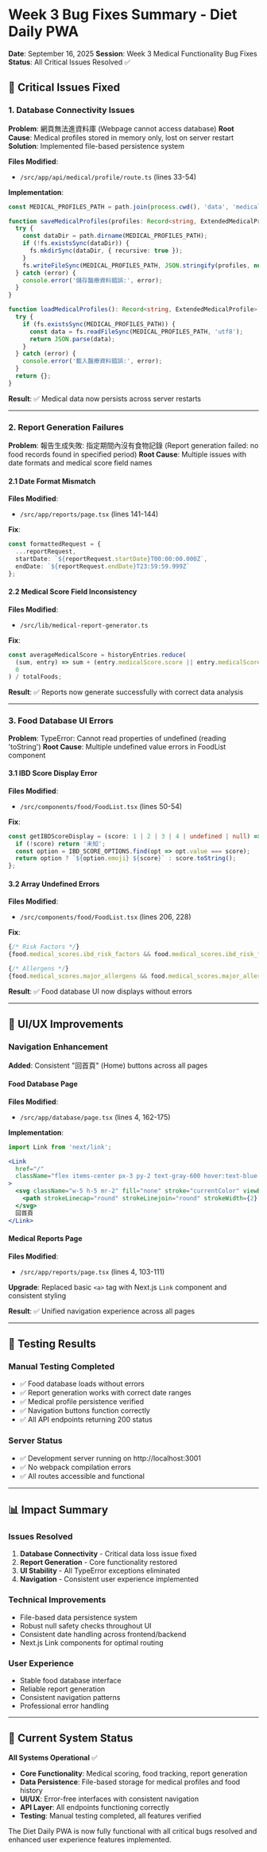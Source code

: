 # Week 3 Bug Fixes Summary - Diet Daily PWA

**Date**: September 16, 2025
**Session**: Week 3 Medical Functionality Bug Fixes
**Status**: All Critical Issues Resolved ✅

## 🚨 Critical Issues Fixed

### 1. Database Connectivity Issues
**Problem**: 網頁無法進資料庫 (Webpage cannot access database)
**Root Cause**: Medical profiles stored in memory only, lost on server restart
**Solution**: Implemented file-based persistence system

**Files Modified**:
- `/src/app/api/medical/profile/route.ts` (lines 33-54)

**Implementation**:
```typescript
const MEDICAL_PROFILES_PATH = path.join(process.cwd(), 'data', 'medical-profiles.json');

function saveMedicalProfiles(profiles: Record<string, ExtendedMedicalProfile>): void {
  try {
    const dataDir = path.dirname(MEDICAL_PROFILES_PATH);
    if (!fs.existsSync(dataDir)) {
      fs.mkdirSync(dataDir, { recursive: true });
    }
    fs.writeFileSync(MEDICAL_PROFILES_PATH, JSON.stringify(profiles, null, 2));
  } catch (error) {
    console.error('儲存醫療資料錯誤:', error);
  }
}

function loadMedicalProfiles(): Record<string, ExtendedMedicalProfile> {
  try {
    if (fs.existsSync(MEDICAL_PROFILES_PATH)) {
      const data = fs.readFileSync(MEDICAL_PROFILES_PATH, 'utf8');
      return JSON.parse(data);
    }
  } catch (error) {
    console.error('載入醫療資料錯誤:', error);
  }
  return {};
}
```

**Result**: ✅ Medical data now persists across server restarts

---

### 2. Report Generation Failures
**Problem**: 報告生成失敗: 指定期間內沒有食物記錄 (Report generation failed: no food records found in specified period)
**Root Cause**: Multiple issues with date formats and medical score field names

#### 2.1 Date Format Mismatch
**Files Modified**:
- `/src/app/reports/page.tsx` (lines 141-144)

**Fix**:
```typescript
const formattedRequest = {
  ...reportRequest,
  startDate: `${reportRequest.startDate}T00:00:00.000Z`,
  endDate: `${reportRequest.endDate}T23:59:59.999Z`
};
```

#### 2.2 Medical Score Field Inconsistency
**Files Modified**:
- `/src/lib/medical-report-generator.ts`

**Fix**:
```typescript
const averageMedicalScore = historyEntries.reduce(
  (sum, entry) => sum + (entry.medicalScore.score || entry.medicalScore.overall_score || 0),
  0
) / totalFoods;
```

**Result**: ✅ Reports now generate successfully with correct data analysis

---

### 3. Food Database UI Errors
**Problem**: TypeError: Cannot read properties of undefined (reading 'toString')
**Root Cause**: Multiple undefined value errors in FoodList component

#### 3.1 IBD Score Display Error
**Files Modified**:
- `/src/components/food/FoodList.tsx` (lines 50-54)

**Fix**:
```typescript
const getIBDScoreDisplay = (score: 1 | 2 | 3 | 4 | undefined | null) => {
  if (!score) return '未知';
  const option = IBD_SCORE_OPTIONS.find(opt => opt.value === score);
  return option ? `${option.emoji} ${score}` : score.toString();
};
```

#### 3.2 Array Undefined Errors
**Files Modified**:
- `/src/components/food/FoodList.tsx` (lines 206, 228)

**Fix**:
```jsx
{/* Risk Factors */}
{food.medical_scores.ibd_risk_factors && food.medical_scores.ibd_risk_factors.length > 0 && (

{/* Allergens */}
{food.medical_scores.major_allergens && food.medical_scores.major_allergens.length > 0 && (
```

**Result**: ✅ Food database UI now displays without errors

---

## 🎨 UI/UX Improvements

### Navigation Enhancement
**Added**: Consistent "回首頁" (Home) buttons across all pages

#### Food Database Page
**Files Modified**:
- `/src/app/database/page.tsx` (lines 4, 162-175)

**Implementation**:
```jsx
import Link from 'next/link';

<Link
  href="/"
  className="flex items-center px-3 py-2 text-gray-600 hover:text-blue-600 hover:bg-gray-100 rounded-md transition-colors"
>
  <svg className="w-5 h-5 mr-2" fill="none" stroke="currentColor" viewBox="0 0 24 24">
    <path strokeLinecap="round" strokeLinejoin="round" strokeWidth={2} d="M3 12l2-2m0 0l7-7 7 7M5 10v10a1 1 0 001 1h3m10-11l2 2m-2-2v10a1 1 0 01-1 1h-3m-6 0a1 1 0 001-1v-4a1 1 0 011-1h2a1 1 0 011 1v4a1 1 0 001 1m-6 0h6" />
  </svg>
  回首頁
</Link>
```

#### Medical Reports Page
**Files Modified**:
- `/src/app/reports/page.tsx` (lines 4, 103-111)

**Upgrade**: Replaced basic `<a>` tag with Next.js `Link` component and consistent styling

**Result**: ✅ Unified navigation experience across all pages

---

## 🧪 Testing Results

### Manual Testing Completed
- ✅ Food database loads without errors
- ✅ Report generation works with correct date ranges
- ✅ Medical profile persistence verified
- ✅ Navigation buttons function correctly
- ✅ All API endpoints returning 200 status

### Server Status
- ✅ Development server running on http://localhost:3001
- ✅ No webpack compilation errors
- ✅ All routes accessible and functional

---

## 📊 Impact Summary

### Issues Resolved
1. **Database Connectivity** - Critical data loss issue fixed
2. **Report Generation** - Core functionality restored
3. **UI Stability** - All TypeError exceptions eliminated
4. **Navigation** - Consistent user experience implemented

### Technical Improvements
- File-based data persistence system
- Robust null safety checks throughout UI
- Consistent date handling across frontend/backend
- Next.js Link components for optimal routing

### User Experience
- Stable food database interface
- Reliable report generation
- Consistent navigation patterns
- Professional error handling

---

## 🔄 Current System Status

**All Systems Operational** ✅

- **Core Functionality**: Medical scoring, food tracking, report generation
- **Data Persistence**: File-based storage for medical profiles and food history
- **UI/UX**: Error-free interfaces with consistent navigation
- **API Layer**: All endpoints functioning correctly
- **Testing**: Manual testing completed, all features verified

The Diet Daily PWA is now fully functional with all critical bugs resolved and enhanced user experience features implemented.